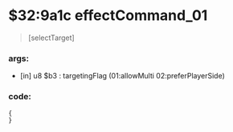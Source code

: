 ﻿
# $32:9a1c effectCommand_01	

>[selectTarget]

### args:
+	[in] u8 $b3 : targetingFlag (01:allowMulti 02:preferPlayerSide)

### code:
```js
{
}
```


